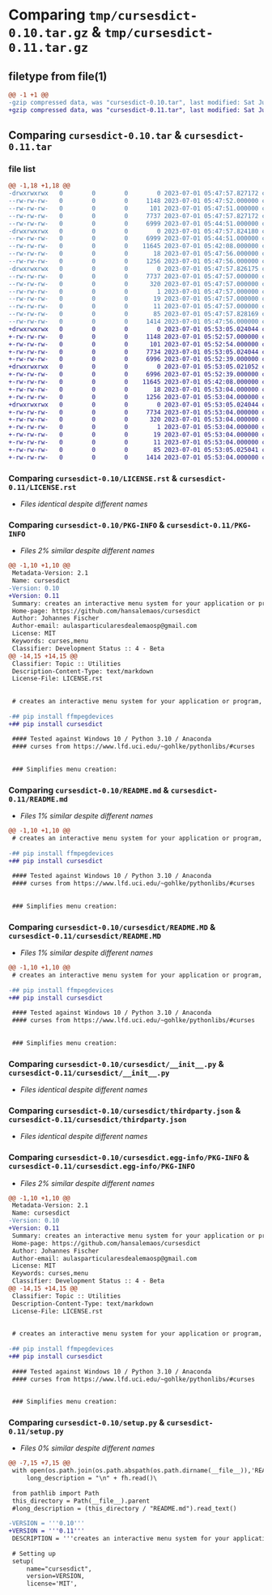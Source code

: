 # Comparing `tmp/cursesdict-0.10.tar.gz` & `tmp/cursesdict-0.11.tar.gz`

## filetype from file(1)

```diff
@@ -1 +1 @@
-gzip compressed data, was "cursesdict-0.10.tar", last modified: Sat Jul  1 05:47:57 2023, max compression
+gzip compressed data, was "cursesdict-0.11.tar", last modified: Sat Jul  1 05:53:05 2023, max compression
```

## Comparing `cursesdict-0.10.tar` & `cursesdict-0.11.tar`

### file list

```diff
@@ -1,18 +1,18 @@
-drwxrwxrwx   0        0        0        0 2023-07-01 05:47:57.827172 cursesdict-0.10/
--rw-rw-rw-   0        0        0     1148 2023-07-01 05:47:52.000000 cursesdict-0.10/LICENSE.rst
--rw-rw-rw-   0        0        0      101 2023-07-01 05:47:51.000000 cursesdict-0.10/MANIFEST.in
--rw-rw-rw-   0        0        0     7737 2023-07-01 05:47:57.827172 cursesdict-0.10/PKG-INFO
--rw-rw-rw-   0        0        0     6999 2023-07-01 05:44:51.000000 cursesdict-0.10/README.md
-drwxrwxrwx   0        0        0        0 2023-07-01 05:47:57.824180 cursesdict-0.10/cursesdict/
--rw-rw-rw-   0        0        0     6999 2023-07-01 05:44:51.000000 cursesdict-0.10/cursesdict/README.MD
--rw-rw-rw-   0        0        0    11645 2023-07-01 05:42:08.000000 cursesdict-0.10/cursesdict/__init__.py
--rw-rw-rw-   0        0        0       18 2023-07-01 05:47:56.000000 cursesdict-0.10/cursesdict/requirements.txt
--rw-rw-rw-   0        0        0     1256 2023-07-01 05:47:56.000000 cursesdict-0.10/cursesdict/thirdparty.json
-drwxrwxrwx   0        0        0        0 2023-07-01 05:47:57.826175 cursesdict-0.10/cursesdict.egg-info/
--rw-rw-rw-   0        0        0     7737 2023-07-01 05:47:57.000000 cursesdict-0.10/cursesdict.egg-info/PKG-INFO
--rw-rw-rw-   0        0        0      320 2023-07-01 05:47:57.000000 cursesdict-0.10/cursesdict.egg-info/SOURCES.txt
--rw-rw-rw-   0        0        0        1 2023-07-01 05:47:57.000000 cursesdict-0.10/cursesdict.egg-info/dependency_links.txt
--rw-rw-rw-   0        0        0       19 2023-07-01 05:47:57.000000 cursesdict-0.10/cursesdict.egg-info/requires.txt
--rw-rw-rw-   0        0        0       11 2023-07-01 05:47:57.000000 cursesdict-0.10/cursesdict.egg-info/top_level.txt
--rw-rw-rw-   0        0        0       85 2023-07-01 05:47:57.828169 cursesdict-0.10/setup.cfg
--rw-rw-rw-   0        0        0     1414 2023-07-01 05:47:56.000000 cursesdict-0.10/setup.py
+drwxrwxrwx   0        0        0        0 2023-07-01 05:53:05.024044 cursesdict-0.11/
+-rw-rw-rw-   0        0        0     1148 2023-07-01 05:52:57.000000 cursesdict-0.11/LICENSE.rst
+-rw-rw-rw-   0        0        0      101 2023-07-01 05:52:54.000000 cursesdict-0.11/MANIFEST.in
+-rw-rw-rw-   0        0        0     7734 2023-07-01 05:53:05.024044 cursesdict-0.11/PKG-INFO
+-rw-rw-rw-   0        0        0     6996 2023-07-01 05:52:39.000000 cursesdict-0.11/README.md
+drwxrwxrwx   0        0        0        0 2023-07-01 05:53:05.021052 cursesdict-0.11/cursesdict/
+-rw-rw-rw-   0        0        0     6996 2023-07-01 05:52:39.000000 cursesdict-0.11/cursesdict/README.MD
+-rw-rw-rw-   0        0        0    11645 2023-07-01 05:42:08.000000 cursesdict-0.11/cursesdict/__init__.py
+-rw-rw-rw-   0        0        0       18 2023-07-01 05:53:04.000000 cursesdict-0.11/cursesdict/requirements.txt
+-rw-rw-rw-   0        0        0     1256 2023-07-01 05:53:04.000000 cursesdict-0.11/cursesdict/thirdparty.json
+drwxrwxrwx   0        0        0        0 2023-07-01 05:53:05.024044 cursesdict-0.11/cursesdict.egg-info/
+-rw-rw-rw-   0        0        0     7734 2023-07-01 05:53:04.000000 cursesdict-0.11/cursesdict.egg-info/PKG-INFO
+-rw-rw-rw-   0        0        0      320 2023-07-01 05:53:04.000000 cursesdict-0.11/cursesdict.egg-info/SOURCES.txt
+-rw-rw-rw-   0        0        0        1 2023-07-01 05:53:04.000000 cursesdict-0.11/cursesdict.egg-info/dependency_links.txt
+-rw-rw-rw-   0        0        0       19 2023-07-01 05:53:04.000000 cursesdict-0.11/cursesdict.egg-info/requires.txt
+-rw-rw-rw-   0        0        0       11 2023-07-01 05:53:04.000000 cursesdict-0.11/cursesdict.egg-info/top_level.txt
+-rw-rw-rw-   0        0        0       85 2023-07-01 05:53:05.025041 cursesdict-0.11/setup.cfg
+-rw-rw-rw-   0        0        0     1414 2023-07-01 05:53:04.000000 cursesdict-0.11/setup.py
```

### Comparing `cursesdict-0.10/LICENSE.rst` & `cursesdict-0.11/LICENSE.rst`

 * *Files identical despite different names*

### Comparing `cursesdict-0.10/PKG-INFO` & `cursesdict-0.11/PKG-INFO`

 * *Files 2% similar despite different names*

```diff
@@ -1,10 +1,10 @@
 Metadata-Version: 2.1
 Name: cursesdict
-Version: 0.10
+Version: 0.11
 Summary: creates an interactive menu system for your application or program, providing an intuitive and user-friendly interface for users to navigate and perform various actions
 Home-page: https://github.com/hansalemaos/cursesdict
 Author: Johannes Fischer
 Author-email: aulasparticularesdealemaosp@gmail.com
 License: MIT
 Keywords: curses,menu
 Classifier: Development Status :: 4 - Beta
@@ -14,15 +14,15 @@
 Classifier: Topic :: Utilities
 Description-Content-Type: text/markdown
 License-File: LICENSE.rst
 
 
 # creates an interactive menu system for your application or program, providing an intuitive and user-friendly interface for users to navigate and perform various actions
 
-## pip install ffmpegdevices
+## pip install cursesdict
 
 #### Tested against Windows 10 / Python 3.10 / Anaconda 
 #### curses from https://www.lfd.uci.edu/~gohlke/pythonlibs/#curses
 
 
 ### Simplifies menu creation:
```

### Comparing `cursesdict-0.10/README.md` & `cursesdict-0.11/README.md`

 * *Files 1% similar despite different names*

```diff
@@ -1,10 +1,10 @@
 # creates an interactive menu system for your application or program, providing an intuitive and user-friendly interface for users to navigate and perform various actions
 
-## pip install ffmpegdevices
+## pip install cursesdict
 
 #### Tested against Windows 10 / Python 3.10 / Anaconda 
 #### curses from https://www.lfd.uci.edu/~gohlke/pythonlibs/#curses
 
 
 ### Simplifies menu creation:
```

### Comparing `cursesdict-0.10/cursesdict/README.MD` & `cursesdict-0.11/cursesdict/README.MD`

 * *Files 1% similar despite different names*

```diff
@@ -1,10 +1,10 @@
 # creates an interactive menu system for your application or program, providing an intuitive and user-friendly interface for users to navigate and perform various actions
 
-## pip install ffmpegdevices
+## pip install cursesdict
 
 #### Tested against Windows 10 / Python 3.10 / Anaconda 
 #### curses from https://www.lfd.uci.edu/~gohlke/pythonlibs/#curses
 
 
 ### Simplifies menu creation:
```

### Comparing `cursesdict-0.10/cursesdict/__init__.py` & `cursesdict-0.11/cursesdict/__init__.py`

 * *Files identical despite different names*

### Comparing `cursesdict-0.10/cursesdict/thirdparty.json` & `cursesdict-0.11/cursesdict/thirdparty.json`

 * *Files identical despite different names*

### Comparing `cursesdict-0.10/cursesdict.egg-info/PKG-INFO` & `cursesdict-0.11/cursesdict.egg-info/PKG-INFO`

 * *Files 2% similar despite different names*

```diff
@@ -1,10 +1,10 @@
 Metadata-Version: 2.1
 Name: cursesdict
-Version: 0.10
+Version: 0.11
 Summary: creates an interactive menu system for your application or program, providing an intuitive and user-friendly interface for users to navigate and perform various actions
 Home-page: https://github.com/hansalemaos/cursesdict
 Author: Johannes Fischer
 Author-email: aulasparticularesdealemaosp@gmail.com
 License: MIT
 Keywords: curses,menu
 Classifier: Development Status :: 4 - Beta
@@ -14,15 +14,15 @@
 Classifier: Topic :: Utilities
 Description-Content-Type: text/markdown
 License-File: LICENSE.rst
 
 
 # creates an interactive menu system for your application or program, providing an intuitive and user-friendly interface for users to navigate and perform various actions
 
-## pip install ffmpegdevices
+## pip install cursesdict
 
 #### Tested against Windows 10 / Python 3.10 / Anaconda 
 #### curses from https://www.lfd.uci.edu/~gohlke/pythonlibs/#curses
 
 
 ### Simplifies menu creation:
```

### Comparing `cursesdict-0.10/setup.py` & `cursesdict-0.11/setup.py`

 * *Files 0% similar despite different names*

```diff
@@ -7,15 +7,15 @@
 with open(os.path.join(os.path.abspath(os.path.dirname(__file__)),'README.md'), encoding="utf-8") as fh:
     long_description = "\n" + fh.read()\
 
 from pathlib import Path
 this_directory = Path(__file__).parent
 #long_description = (this_directory / "README.md").read_text()
 
-VERSION = '''0.10'''
+VERSION = '''0.11'''
 DESCRIPTION = '''creates an interactive menu system for your application or program, providing an intuitive and user-friendly interface for users to navigate and perform various actions'''
 
 # Setting up
 setup(
     name="cursesdict",
     version=VERSION,
     license='MIT',
```

